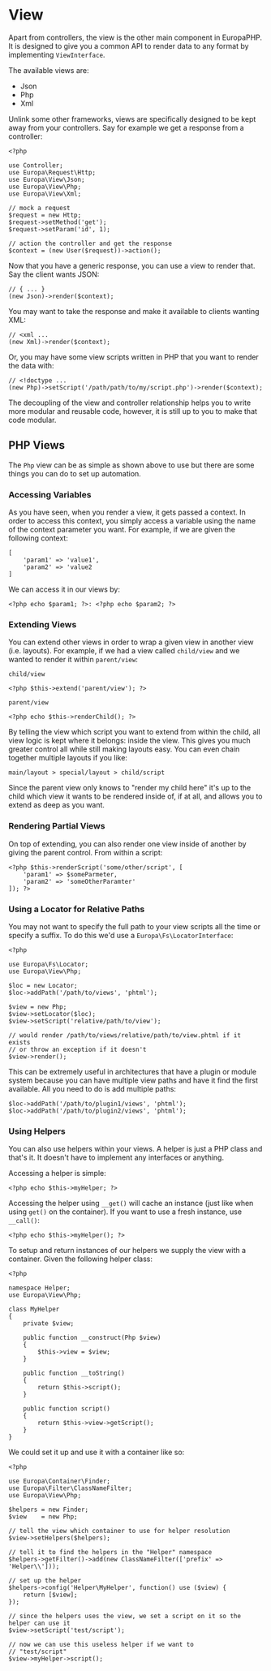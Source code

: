 View
====

Apart from controllers, the view is the other main component in EuropaPHP. It is designed to give you a common API to render data to any format by implementing `ViewInterface`.

The available views are:

- Json
- Php
- Xml

Unlink some other frameworks, views are specifically designed to be kept away from your controllers. Say for example we get a response from a controller:

    <?php
    
    use Controller;
    use Europa\Request\Http;
    use Europa\View\Json;
    use Europa\View\Php;
    use Europa\View\Xml;
    
    // mock a request
    $request = new Http;
    $request->setMethod('get');
    $request->setParam('id', 1);
    
    // action the controller and get the response
    $context = (new User($request))->action();

Now that you have a generic response, you can use a view to render that. Say the client wants JSON:
    
    // { ... }
    (new Json)->render($context);

You may want to take the response and make it available to clients wanting XML:

    // <xml ...
    (new Xml)->render($context);

Or, you may have some view scripts written in PHP that you want to render the data with:

    // <!doctype ...
    (new Php)->setScript('/path/path/to/my/script.php')->render($context);

The decoupling of the view and controller relationship helps you to write more modular and reusable code, however, it is still up to you to make that code modular.

PHP Views
---------

The `Php` view can be as simple as shown above to use but there are some things you can do to set up automation.

### Accessing Variables

As you have seen, when you render a view, it gets passed a context. In order to access this context, you simply access a variable using the name of the context parameter you want. For example, if we are given the following context:

    [
        'param1' => 'value1',
        'param2' => 'value2
    ]

We can access it in our views by:

    <?php echo $param1; ?>: <?php echo $param2; ?>

### Extending Views

You can extend other views in order to wrap a given view in another view (i.e. layouts). For example, if we had a view called `child/view` and we wanted to render it within `parent/view`:

`child/view`

    <?php $this->extend('parent/view'); ?>

`parent/view`

    <?php echo $this->renderChild(); ?>

By telling the view which script you want to extend from within the child, all view logic is kept where it belongs: inside the view. This gives you much greater control all while still making layouts easy. You can even chain together multiple layouts if you like:

    main/layout > special/layout > child/script

Since the parent view only knows to "render my child here" it's up to the child which view it wants to be rendered inside of, if at all, and allows you to extend as deep as you want.

### Rendering Partial Views

On top of extending, you can also render one view inside of another by giving the parent control. From within a script:

    <?php $this->renderScript('some/other/script', [
        'param1' => $someParmeter,
        'param2' => 'someOtherParamter'
    ]); ?>

### Using a Locator for Relative Paths

You may not want to specify the full path to your view scripts all the time or specify a suffix. To do this we'd use a `Europa\Fs\LocatorInterface`:

    <?php
    
    use Europa\Fs\Locator;
    use Europa\View\Php;
    
    $loc = new Locator;
    $loc->addPath('/path/to/views', 'phtml');
    
    $view = new Php;
    $view->setLocator($loc);
    $view->setScript('relative/path/to/view');
    
    // would render /path/to/views/relative/path/to/view.phtml if it exists
    // or throw an exception if it doesn't
    $view->render();

This can be extremely useful in architectures that have a plugin or module system because you can have multiple view paths and have it find the first available. All you need to do is add multiple paths:

    $loc->addPath('/path/to/plugin1/views', 'phtml');
    $loc->addPath('/path/to/plugin2/views', 'phtml');

### Using Helpers

You can also use helpers within your views. A helper is just a PHP class and that's it. It doesn't have to implement any interfaces or anything.

Accessing a helper is simple:

    <?php echo $this->myHelper; ?>

Accessing the helper using `__get()` will cache an instance (just like when using `get()` on the container). If you want to use a fresh instance, use `__call()`:

    <?php echo $this->myHelper(); ?>

To setup and return instances of our helpers we supply the view with a container. Given the following helper class:

    <?php
    
    namespace Helper;
    use Europa\View\Php;
    
    class MyHelper
    {
        private $view;
        
        public function __construct(Php $view)
        {
            $this->view = $view;
        }
        
        public function __toString()
        {
            return $this->script();
        }
        
        public function script()
        {
            return $this->view->getScript();
        }
    }

We could set it up and use it with a container like so:

    <?php
    
    use Europa\Container\Finder;
    use Europa\Filter\ClassNameFilter;
    use Europa\View\Php;
    
    $helpers = new Finder;
    $view    = new Php;
    
    // tell the view which container to use for helper resolution
    $view->setHelpers($helpers);
    
    // tell it to find the helpers in the "Helper" namespace
    $helpers->getFilter()->add(new ClassNameFilter(['prefix' => 'Helper\\']));
    
    // set up the helper
    $helpers->config('Helper\MyHelper', function() use ($view) {
        return [$view];
    });
    
    // since the helpers uses the view, we set a script on it so the helper can use it
    $view->setScript('test/script');
    
    // now we can use this useless helper if we want to
    // "test/script"
    $view->myHelper->script();
